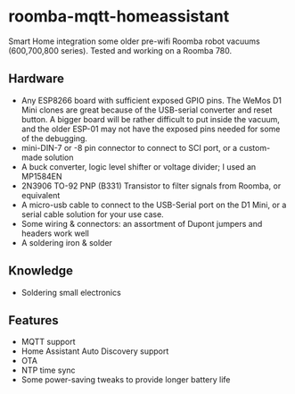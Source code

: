 # roomba-mqtt-homeassistant

Smart Home integration some older pre-wifi Roomba robot vacuums (600,700,800 series). Tested and working on a Roomba 780.

## Hardware
 - Any ESP8266 board with sufficient exposed GPIO pins.  The WeMos D1 Mini clones are great because of the USB-serial converter and reset button.  A bigger board will be rather difficult to put inside the vacuum, and the older ESP-01 may not have the exposed pins needed for some of the debugging.
 - mini-DIN-7 or -8 pin connector to connect to SCI port, or a custom-made solution
 - A buck converter, logic level shifter or voltage divider; I used an MP1584EN 
 - 2N3906 TO-92 PNP (B331) Transistor to filter signals from Roomba, or equivalent
 - A micro-usb cable to connect to the USB-Serial port on the D1 Mini, or a serial cable solution for your use case.
 - Some wiring & connectors: an assortment of Dupont jumpers and headers work well
 - A soldering iron & solder

## Knowledge
 - Soldering small electronics
 
## Features
 - MQTT support
 - Home Assistant Auto Discovery support
 - OTA 
 - NTP time sync
 - Some power-saving tweaks to provide longer battery life
 
 

